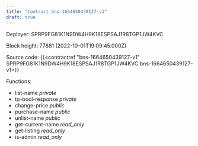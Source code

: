 ```yaml
---
title: "Contract bns-1664650439127-v1"
draft: true
---
```

Deployer: SPRP9FG81K1N9DW4H9K18ESPSAJ1R8TGP1JW4KVC


 



Block height: 77881 (2022-10-01T19:09:45.000Z)

Source code: {{<contractref "bns-1664650439127-v1" SPRP9FG81K1N9DW4H9K18ESPSAJ1R8TGP1JW4KVC bns-1664650439127-v1>}}

Functions:

* list-name _private_
* to-bool-response _private_
* change-price _public_
* purchase-name _public_
* unlist-name _public_
* get-current-name _read_only_
* get-listing _read_only_
* is-admin _read_only_

